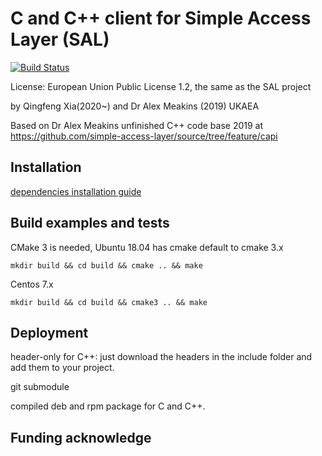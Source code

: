 # C and C++ client for Simple Access Layer (SAL)
[![Build Status](https://travis-ci.org/simple-access-layer/source.svg?branch=feature/sal_cpp)](https://travis-ci.org/simple-access-layer/source)
<br />

License: European Union Public License 1.2, the same as the SAL project

by Qingfeng Xia(2020~) and Dr Alex Meakins  (2019) UKAEA

Based on Dr Alex Meakins unfinished C++ code base 2019 at 
<https://github.com/simple-access-layer/source/tree/feature/capi>

## Installation

[dependencies installation guide](./doc/Installation.md)

## Build examples and tests

CMake 3 is needed, Ubuntu 18.04 has cmake default to cmake 3.x
```
mkdir build && cd build && cmake .. && make
```
Centos 7.x 
```
mkdir build && cd build && cmake3 .. && make
```

## Deployment

header-only for C++:  just download the headers in the include folder and add them to your project.

git submodule

compiled deb and rpm package for C and C++.

## Funding acknowledge

